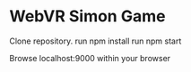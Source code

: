 # WebVR Simon Game
Clone repository.
run npm install
run npm start

Browse localhost:9000 within your browser